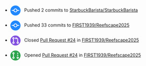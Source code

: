 <!-- ACTIVITY_START -->
- <img src="assets/badges/pushed.svg" width="32" height="32" style="vertical-align: middle; margin: 8px 8px 8px 0px;" /> Pushed 2 commits to [StarbuckBarista/StarbuckBarista](https://api.github.com/repos/StarbuckBarista/StarbuckBarista)
- <img src="assets/badges/pushed.svg" width="32" height="32" style="vertical-align: middle; margin: 8px 8px 8px 0px;" /> Pushed 33 commits to [FIRST1939/Reefscape2025](https://api.github.com/repos/FIRST1939/Reefscape2025)
- <img src="assets/badges/pr_merged.svg" width="32" height="32" style="vertical-align: middle; margin: 8px 8px 8px 0px;" /> Closed [Pull Request #24](https://github.com/FIRST1939/Reefscape2025/pull/24) in [FIRST1939/Reefscape2025](https://api.github.com/repos/FIRST1939/Reefscape2025)
- <img src="assets/badges/pr_opened.svg" width="32" height="32" style="vertical-align: middle; margin: 8px 8px 8px 0px;" /> Opened [Pull Request #24](https://github.com/FIRST1939/Reefscape2025/pull/24) in [FIRST1939/Reefscape2025](https://api.github.com/repos/FIRST1939/Reefscape2025)

<!-- ACTIVITY_END -->